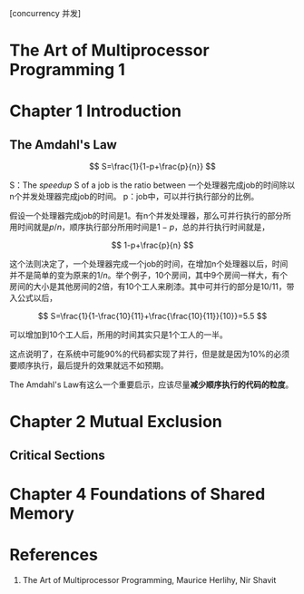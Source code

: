 [concurrency 并发]

# The Art of Multiprocessor Programming 1

# Chapter 1 Introduction

## The Amdahl's Law

$$
S=\frac{1}{1-p+\frac{p}{n}}
$$

S：The *speedup* S of a job is the ratio between 一个处理器完成job的时间除以n个并发处理器完成job的时间。
p：job中，可以并行执行部分的比例。

假设一个处理器完成job的时间是1。有n个并发处理器，那么可并行执行的部分所用时间就是$p/n$，顺序执行部分所用时间是$1-p$，总的并行执行时间就是，

$$
1-p+\frac{p}{n}
$$

这个法则决定了，一个处理器完成一个job的时间，在增加n个处理器以后，时间并不是简单的变为原来的$1/n$。举个例子，10个房间，其中9个房间一样大，有个房间的大小是其他房间的2倍，有10个工人来刷漆。其中可并行的部分是$10/11$，带入公式以后，

$$
S=\frac{1}{1-\frac{10}{11}+\frac{\frac{10}{11}}{10}}=5.5
$$

可以增加到10个工人后，所用的时间其实只是1个工人的一半。

这点说明了，在系统中可能90%的代码都实现了并行，但是就是因为10%的必须要顺序执行，最后提升的效果就远不如预期。

The Amdahl's Law有这么一个重要启示，应该尽量**减少顺序执行的代码的粒度**。

# Chapter 2 Mutual Exclusion

## Critical Sections

# Chapter 4 Foundations of Shared Memory

# References
1. The Art of Multiprocessor Programming, Maurice Herlihy, Nir Shavit